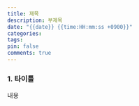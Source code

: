 ```yaml
---
title: 제목
description: 부제목
date: "{{date}} {{time:HH:mm:ss +0900}}"
categories:
tags: 
pin: false
comments: true
---
```

### 1. 타이틀
내용